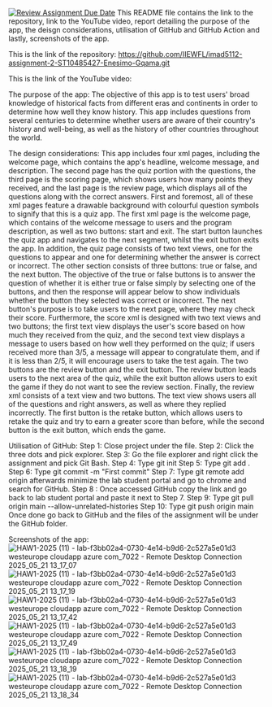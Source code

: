 [![Review Assignment Due Date](https://classroom.github.com/assets/deadline-readme-button-22041afd0340ce965d47ae6ef1cefeee28c7c493a6346c4f15d667ab976d596c.svg)](https://classroom.github.com/a/7izdxTfK)
This README file contains the link to the repository, link to the YouTube video, report detailing the purpose of the app, the deisgn considerations, utilisation of GitHub and GitHub Action and lastly, screenshots of the app. 

This is the link of the repository: 
https://github.com/IIEWFL/imad5112-assignment-2-ST10485427-Enesimo-Gqama.git

This is the link of the YouTube video: 

The purpose of the app: 
The objective of this app is to test users' broad knowledge of historical facts from different eras and continents in order to determine how well they know history. This app includes questions from several centuries to determine whether users are aware of their country's history and well-being, as well as the history of other countries throughout the world.  

The design considerations: 
This app includes four xml pages, including the welcome page, which contains the app's headline, welcome message, and description. The second page has the quiz portion with the questions, the third page is the scoring page, which shows users how many points they received, and the last page is the review page, which displays all of the questions along with the correct answers. First and foremost, all of these xml pages feature a drawable background with colourful question symbols to signify that this is a quiz app. The first xml page is the welcome page, which contains of the welcome message to users and the program description, as well as two buttons: start and exit. The start button launches the quiz app and navigates to the next segment, whilst the exit button exits the app. In addition, the quiz page consists of two text views, one for the questions to appear and one for determining whether the answer is correct or incorrect. The other section consists of three buttons: true or false, and the next button. The objective of the true or false buttons is to answer the question of whether it is either true or false simply by selecting one of the buttons, and then the response will appear below to show individuals whether the button they selected was correct or incorrect. The next button's purpose is to take users to the next page, where they may check their score. Furthermore, the score xml is designed with two text views and two buttons; the first text view displays the user's score based on how much they received from the quiz, and the second text view displays a message to users based on how well they performed on the quiz; if users received more than 3/5, a message will appear to congratulate them, and if it is less than 2/5, it will encourage users to take the test again. The two buttons are the review button and the exit button. The review button leads users to the next area of the quiz, while the exit button allows users to exit the game if they do not want to see the review section. Finally, the review xml consists of a text view and two buttons. The text view shows users all of the questions and right answers, as well as where they replied incorrectly. The first button is the retake button, which allows users to retake the quiz and try to earn a greater score than before, while the second button is the exit button, which ends the game. 

Utilisation of GitHub: 
Step 1: Close project under the file. 
Step 2: Click the three dots and pick explorer. 
Step 3: Go the file explorer and right click the assignment and pick Git Bash. 
Step 4: Type git init
Step 5: Type git add . 
Step 6: Type git commit -m "First commit"
Step 7: Type git remote add origin afterwards minimize the lab student portal and go to chrome and search for GitHub. 
Step 8 : Once accessed GitHub copy the link and go back to lab student portal and paste it next to Step 7. 
Step 9: Type git pull origin main --allow-unrelated-histories 
Step 10: Type git push origin main 
Once done go back to GitHub and the  files of the assignment will be under the GitHub folder.

Screenshots of the app: 
![HAW1-2025 (11) - lab-f3bb02a4-0730-4e14-b9d6-2c527a5e01d3 westeurope cloudapp azure com_7022 - Remote Desktop Connection 2025_05_21 13_17_07](https://github.com/user-attachments/assets/2b4d3a00-76b7-4680-9904-a57823107c90) 
![HAW1-2025 (11) - lab-f3bb02a4-0730-4e14-b9d6-2c527a5e01d3 westeurope cloudapp azure com_7022 - Remote Desktop Connection 2025_05_21 13_17_19](https://github.com/user-attachments/assets/7587618b-a60d-4b57-9de0-bceb65a4b120) 
![HAW1-2025 (11) - lab-f3bb02a4-0730-4e14-b9d6-2c527a5e01d3 westeurope cloudapp azure com_7022 - Remote Desktop Connection 2025_05_21 13_17_42](https://github.com/user-attachments/assets/0cb70686-6518-43dc-9e3b-ebc7585abf81) 
![HAW1-2025 (11) - lab-f3bb02a4-0730-4e14-b9d6-2c527a5e01d3 westeurope cloudapp azure com_7022 - Remote Desktop Connection 2025_05_21 13_17_49](https://github.com/user-attachments/assets/e220123d-a535-4fe1-80ae-64888a98246c) 
![HAW1-2025 (11) - lab-f3bb02a4-0730-4e14-b9d6-2c527a5e01d3 westeurope cloudapp azure com_7022 - Remote Desktop Connection 2025_05_21 13_18_19](https://github.com/user-attachments/assets/d9ec0b18-0003-46f1-8aa2-958e4926d0cf) 
![HAW1-2025 (11) - lab-f3bb02a4-0730-4e14-b9d6-2c527a5e01d3 westeurope cloudapp azure com_7022 - Remote Desktop Connection 2025_05_21 13_18_34](https://github.com/user-attachments/assets/2420b738-90d7-4a68-8617-48b1fb990928) 







